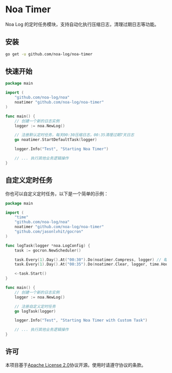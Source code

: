 # Noa Timer
Noa Log 的定时任务模块，支持自动化执行压缩日志，清理过期日志等功能。

## 安装
```bash
go get -u github.com/noa-log/noa-timer
```

## 快速开始
```go
package main

import (
    "github.com/noa-log/noa"
    noatimer "github.com/noa-log/noa-timer"
)

func main() {
    // 创建一个新的日志实例
    logger := noa.NewLog()

    // 注册默认定时任务，每天00:30压缩日志，00:35清理过期7天日志
    go noatimer.StartDefaultTask(logger)

    logger.Info("Test", "Starting Noa Timer")

    // ... 执行其他业务逻辑操作
}
```

## 自定义定时任务
你也可以自定义定时任务，以下是一个简单的示例：
```go
package main

import (
    "time"
    "github.com/noa-log/noa"
    noatimer "github.com/noa-log/noa-timer"
    "github.com/jasonlvhit/gocron"
)

func logTask(logger *noa.LogConfig) {
	task := gocron.NewScheduler()

	task.Every(1).Day().At("00:30").Do(noatimer.Compress, logger) // 每天00:30执行日志压缩
	task.Every(1).Day().At("00:35").Do(noatimer.Clear, logger, time.Hour*24*7) // 每天00:35清理过期7天的日志

	<-task.Start()
}

func main() {
    // 创建一个新的日志实例
    logger := noa.NewLog()

    // 注册自定义定时任务
    go logTask(logger)

    logger.Info("Test", "Starting Noa Timer with Custom Task")

    // ... 执行其他业务逻辑操作
}
```

## 许可
本项目基于[Apache License 2.0](https://www.apache.org/licenses/LICENSE-2.0)协议开源。使用时请遵守协议的条款。